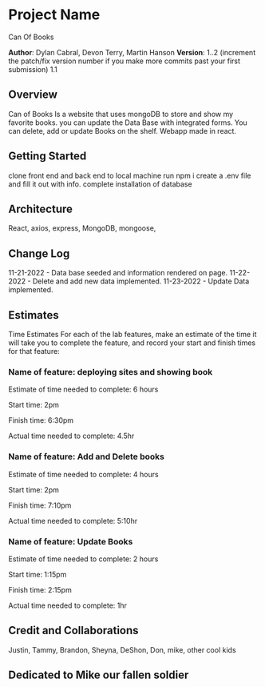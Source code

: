 # Project Name
Can Of Books

**Author**: Dylan Cabral, Devon Terry, Martin Hanson
**Version**: 1..2 (increment the patch/fix version number if you make more commits past your first submission) 1.1

## Overview
<!-- Provide a high level overview of what this application is and why you are building it, beyond the fact that it's an assignment for this class. (i.e. What's your problem domain?) -->

Can of Books Is a website that uses mongoDB to store and show my favorite books. you can update the Data Base with integrated forms. You can delete, add or update Books on the shelf. Webapp made in react.

## Getting Started
<!-- What are the steps that a user must take in order to build this app on their own machine and get it running? -->
clone front end and back end to local machine
run npm i
create a .env file and fill it out with info.
complete installation of database

## Architecture
<!-- Provide a detailed description of the application design. What technologies (languages, libraries, etc) you're using, and any other relevant design information. -->
React, axios, express, MongoDB, mongoose, 

## Change Log
<!-- Use this area to document the iterative changes made to your application as each feature is successfully implemented. Use time stamps. Here's an example:

01-01-2001 4:59pm - Application now has a fully-functional express server, with a GET route for the location resource. -->
11-21-2022 - Data base seeded and information rendered on page.
11-22-2022 - Delete and add new data implemented.
11-23-2022 - Update Data implemented.

## Estimates
<!-- See below -->
Time Estimates
For each of the lab features, make an estimate of the time it will take you to complete the feature, and record your start and finish times for that feature:

### Name of feature: deploying sites and showing book

Estimate of time needed to complete: 6 hours

Start time: 2pm

Finish time: 6:30pm

Actual time needed to complete: 4.5hr

### Name of feature: Add and Delete books

Estimate of time needed to complete: 4 hours

Start time: 2pm

Finish time: 7:10pm

Actual time needed to complete: 5:10hr

### Name of feature: Update Books

Estimate of time needed to complete: 2 hours

Start time: 1:15pm

Finish time: 2:15pm

Actual time needed to complete: 1hr

## Credit and Collaborations
<!-- Give credit (and a link) to other people or resources that helped you build this applicatin. -->

Justin, Tammy, Brandon, Sheyna, DeShon, Don, mike, other cool kids

## Dedicated to Mike our fallen soldier
